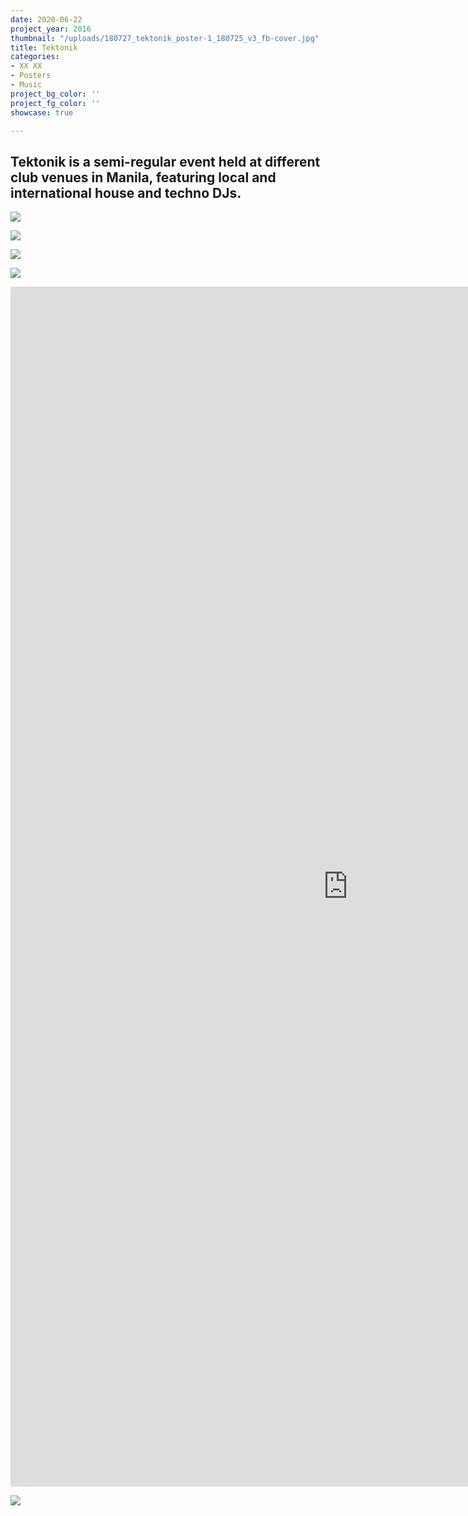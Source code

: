 ```yaml
---
date: 2020-06-22
project_year: 2016
thumbnail: "/uploads/180727_tektonik_poster-1_180725_v3_fb-cover.jpg"
title: Tektonik
categories:
- XX XX
- Posters
- Music
project_bg_color: ''
project_fg_color: ''
showcase: true

---
```

## Tektonik is a semi-regular event held at different club venues in Manila, featuring local and international house and techno DJs.

<div class="gallery">

![](/uploads/180727_tektonik_poster-1_180725_v3_story.jpg)

![](/uploads/180615_tektonik_poster-2_180606_v2_story.jpg)

</div>
<div class="gallery">

![](/uploads/tkt_clara3000_poster_02_181013_v4_story.jpg)

![](/uploads/180824_tektonik_poster-1_180821_v8_story.jpg)

</div>

<div class="responsive-video vertical"><iframe src="https://player.vimeo.com/video/431326564" width="1080" height="1920" style="min-width: 100%" frameborder="0" allow="autoplay; fullscreen" allowfullscreen></iframe></div>

![](/uploads/180413_tektonik_poster-2_180412_v4_fb.jpg)